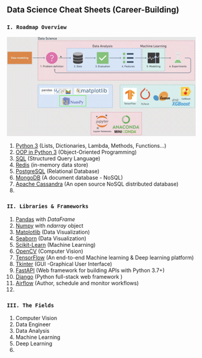 ## Data Science Cheat Sheets (Career-Building)

### `I. Roadmap Overview`
![DS-Roadmap Overview](assets/images/DS-Roadmap.png)

1. [Python 3](https://mode.com/python-tutorial/python-basics/) (Lists, Dictionaries, Lambda, Methods, Functions...)
2. [OOP in Python 3](https://www.tutorialspoint.com/python3/python_classes_objects.htm) (Object-Oriented Programming)
3. [SQL](https://mode.com/sql-tutorial/introduction-to-sql/) (Structured Query Language)
4. [Redis](https://redis.io/) (in-memory data store)
5. [PostgreSQL](https://www.postgresql.org/) (Relational Database)
6. [MongoDB](https://www.mongodb.com/) (A document database - NoSQL)
7. [Apache Cassandra](https://cassandra.apache.org/_/index.html) (An open source NoSQL distributed database)
8. 

### `II. Libraries & Frameworks`
1. [Pandas](https://pandas.pydata.org/) with *DataFrame*
2. [Numpy](https://numpy.org/) with *ndarray* object
3. [Matplotlib](https://matplotlib.org/) (Data Visualization)
4. [Seaborn](https://seaborn.pydata.org/) (Data Visualization)
5. [Scikit-Learn](https://scikit-learn.org/stable/) (Machine Learning)
6. [OpenCV](https://opencv.org/) (Computer Vision)
7. [TensorFlow](https://www.tensorflow.org/) (An end-to-end Machine learning & Deep learning platform)
8. [Tkinter](https://wiki.python.org/moin/TkInter) (GUI -Graphical User Interface)
9. [FastAPI](https://fastapi.tiangolo.com/) (Web framework for building APIs with Python 3.7+)
10. [Django](https://www.djangoproject.com/) (Python full-stack web framework )
11. [Airflow](https://airflow.apache.org/) (Author, schedule and monitor workflows)
12. 

### `III. The Fields`
1. Computer Vision
2. Data Engineer
3. Data Analysis
4. Machine Learning
5. Deep Learning
6. 
